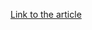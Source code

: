 [Link to the article](https://cybersecuritynews.com/new-chaosbot-leveraging-ciscovpn-and-active-directory-passwords/)
